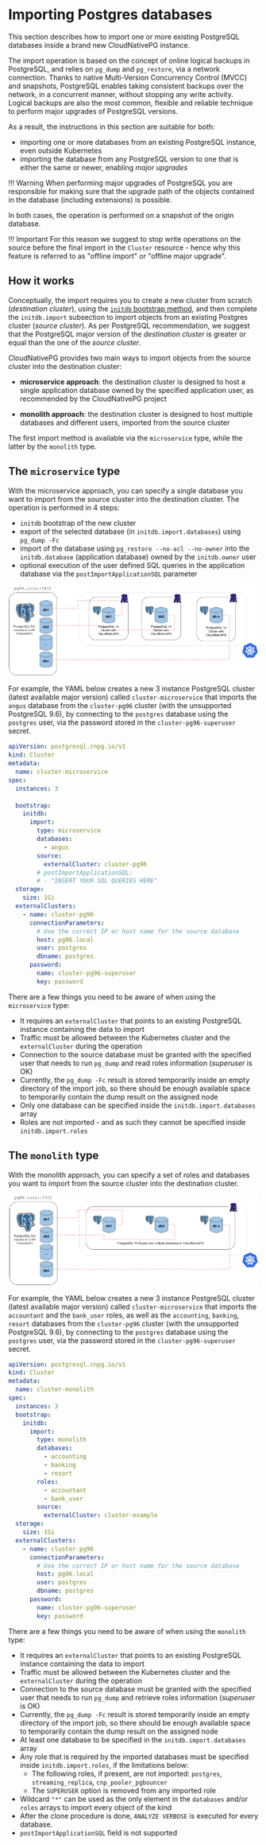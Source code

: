 # Importing Postgres databases

This section describes how to import one or more existing PostgreSQL
databases inside a brand new CloudNativePG instance.

The import operation is based on the concept of online logical backups in PostgreSQL,
and relies on `pg_dump` and `pg_restore`, via a network connection.
Thanks to native Multi-Version Concurrency Control (MVCC) and snapshots,
PostgreSQL enables taking consistent backups over the network, in a concurrent
manner, without stopping any write activity. Logical backups are also the most
common, flexible and reliable technique to perform major upgrades of PostgreSQL
versions.

As a result, the instructions in this section are suitable for both:

- importing one or more databases from an existing PostgreSQL instance, even
  outside Kubernetes
- importing the database from any PostgreSQL version to one that is either the
  same or newer, enabling *major upgrades*

!!! Warning
    When performing major upgrades of PostgreSQL you are responsible for making
    sure that the upgrade path of the objects contained in the database (including
    extensions) is possible.

In both cases, the operation is performed on a snapshot of the origin database.

!!! Important
    For this reason we suggest to stop write operations on the source before
    the final import in the `Cluster` resource - hence why this feature is
    referred to as "offline import" or "offline major upgrade".

## How it works

Conceptually, the import requires you to create a new cluster from scratch
(*destination cluster*), using the [`initdb` bootstrap method](bootstrap.md),
and then complete the `initdb.import` subsection to import objects from an
existing Postgres cluster (*source cluster*). As per PostgreSQL recommendation,
we suggest that the PostgreSQL major version of the *destination cluster* is
greater or equal than the one of the *source cluster*.

CloudNativePG provides two main ways to import objects from the source cluster
into the destination cluster:

- **microservice approach**: the destination cluster is designed to host a
  single application database owned by the specified application user, as
  recommended by the CloudNativePG project

- **monolith approach**: the destination cluster is designed to host multiple
  databases and different users, imported from the source cluster

The first import method is available via the `microservice` type, while the
latter by the `monolith` type.

## The `microservice` type

With the microservice approach, you can specify a single database you want to
import from the source cluster into the destination cluster. The operation is
performed in 4 steps:

- `initdb` bootstrap of the new cluster
- export of the selected database (in `initdb.import.databases`) using
  `pg_dump -Fc`
- import of the database using `pg_restore --no-acl --no-owner` into the
  `initdb.database` (application database) owned by the `initdb.owner` user
- optional execution of the user defined SQL queries in the application
  database via the `postImportApplicationSQL` parameter

![Example of microservice import type](./images/microservice-import.png)

For example, the YAML below creates a new 3 instance PostgreSQL cluster (latest
available major version) called `cluster-microservice` that imports the `angus`
database from the `cluster-pg96` cluster (with the unsupported PostgreSQL 9.6),
by connecting to the `postgres` database using the `postgres` user, via the
password stored in the `cluster-pg96-superuser` secret.

```yaml
apiVersion: postgresql.cnpg.io/v1
kind: Cluster
metadata:
  name: cluster-microservice
spec:
  instances: 3

  bootstrap:
    initdb:
      import:
        type: microservice
        databases:
          - angus
        source:
          externalCluster: cluster-pg96
        # postImportApplicationSQL:
        # - "INSERT YOUR SQL QUERIES HERE"
  storage:
    size: 1Gi
  externalClusters:
    - name: cluster-pg96
      connectionParameters:
        # Use the correct IP or host name for the source database
        host: pg96.local
        user: postgres
        dbname: postgres
      password:
        name: cluster-pg96-superuser
        key: password
```


There are a few things you need to be aware of when using the `microservice` type:

- It requires an `externalCluster` that points to an existing PostgreSQL
  instance containing the data to import
- Traffic must be allowed between the Kubernetes cluster and the
  `externalCluster` during the operation
- Connection to the source database must be granted with the specified user
  that needs to run `pg_dump` and read roles information (*superuser* is
  OK)
- Currently, the `pg_dump -Fc` result is stored temporarily inside an empty
  directory of the import job, so there should be enough available space to
  temporarily contain the dump result on the assigned node
- Only one database can be specified inside the `initdb.import.databases` array
- Roles are not imported - and as such they cannot be specified inside `initdb.import.roles`

## The `monolith` type

With the monolith approach, you can specify a set of roles and databases you
want to import from the source cluster into the destination cluster.

<!--
The operation is performed in the following steps: TODO

-->

![Example of monolith import type](./images/monolith-import.png)

For example, the YAML below creates a new 3 instance PostgreSQL cluster (latest
available major version) called `cluster-microservice` that imports the
`accountant` and the `bank_user` roles, as well as the `accounting`, `banking`,
`resort` databases from the `cluster-pg96` cluster (with the unsupported
PostgreSQL 9.6), by connecting to the `postgres` database using the `postgres`
user, via the password stored in the `cluster-pg96-superuser` secret.

```yaml
apiVersion: postgresql.cnpg.io/v1
kind: Cluster
metadata:
  name: cluster-monolith
spec:
  instances: 3
  bootstrap:
    initdb:
      import:
        type: monolith
        databases:
          - accounting
          - banking
          - resort
        roles:
          - accountant
          - bank_user
        source:
          externalCluster: cluster-example
  storage:
    size: 1Gi
  externalClusters:
    - name: cluster-pg96
      connectionParameters:
        # Use the correct IP or host name for the source database
        host: pg96.local
        user: postgres
        dbname: postgres
      password:
        name: cluster-pg96-superuser
        key: password
```

There are a few things you need to be aware of when using the `monolith` type:

- It requires an `externalCluster` that points to an existing PostgreSQL
  instance containing the data to import
- Traffic must be allowed between the Kubernetes cluster and the
  `externalCluster` during the operation
- Connection to the source database must be granted with the specified user
  that needs to run `pg_dump` and retrieve roles information (*superuser* is
  OK)
- Currently, the `pg_dump -Fc` result is stored temporarily inside an empty
  directory of the import job, so there should be enough available space to
  temporarily contain the dump result on the assigned node
- At least one database to be specified in the `initdb.import.databases` array
- Any role that is required by the imported databases must be specified inside
  `initdb.import.roles`, if the limitations below:
    - The following roles, if present, are not imported: `postgres`, `streaming_replica`, `cnp_pooler_pgbouncer`
    - The `SUPERUSER` option is removed from any imported role
- Wildcard `"*"` can be used as the only element in the `databases` and/or
  `roles` arrays to import every object of the kind
- After the clone procedure is done, `ANALYZE VERBOSE` is executed for every
  database.
- `postImportApplicationSQL` field is not supported
